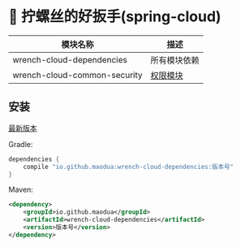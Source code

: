 # 🔧 拧螺丝的好扳手(spring-cloud)

| 模块名称                               | 描述                                                                 |
|--------------------------------------|--------------------------------------------------------------------|
| wrench-cloud-dependencies          | 所有模块依赖                                                             |
| wrench-cloud-common-security      | [权限模块](wrench-cloud-common/wrench-cloud-common-security/README.md) |

## 安装
[最新版本](https://mvnrepository.com/artifact/io.github.maodua/wrench-cloud-dependencies)

Gradle:

```groovy
dependencies {
    compile "io.github.maodua:wrench-cloud-dependencies:版本号"
}
```
Maven:
```xml
<dependency>
    <groupId>io.github.maodua</groupId>
    <artifactId>wrench-cloud-dependencies</artifactId>
    <version>版本号</version>
</dependency>
```


